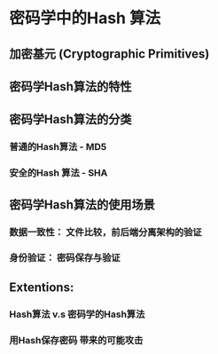 # 密码学中的Hash 算法 #



## 加密基元 (Cryptographic Primitives)



## 密码学Hash算法的特性



## 密码学Hash算法的分类

### 普通的Hash算法  -  MD5

### 安全的Hash 算法 - SHA



## 密码学Hash算法的使用场景

### 数据一致性： 文件比较，前后端分离架构的验证

### 身份验证： 密码保存与验证



## Extentions:

### Hash算法 v.s 密码学的Hash算法

### 用Hash保存密码 带来的可能攻击







